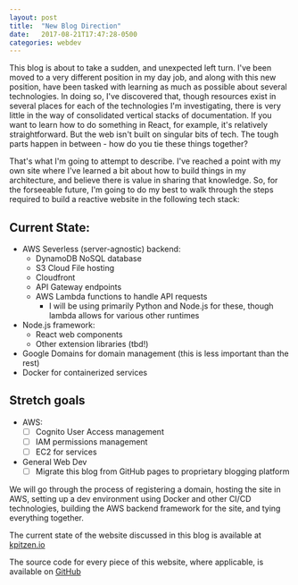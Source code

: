 ```yaml
---
layout: post
title:  "New Blog Direction"
date:   2017-08-21T17:47:28-0500
categories: webdev
---
```


This blog is about to take a sudden, and unexpected left turn.  I've been moved to a very different position in my day job, and along with this new position, have been tasked with learning as much as possible about several technologies.  In doing so, I've discovered that, though resources exist in several places for each of the technologies I'm investigating, there is very little in the way of consolidated vertical stacks of documentation.  If you want to learn how to do something in React, for example, it's relatively straightforward.  But the web isn't built on singular bits of tech.  The tough parts happen in between - how do you tie these things together?

That's what I'm going to attempt to describe.  I've reached a point with my own site where I've learned a bit about how to build things in my architecture, and believe there is value in sharing that knowledge.  So, for the forseeable future, I'm going to do my best to walk through the steps required to build a reactive website in the following tech stack:

## Current State:

- AWS Severless (server-agnostic) backend:
  - DynamoDB NoSQL database
  - S3 Cloud File hosting
  - Cloudfront
  - API Gateway endpoints
  - AWS Lambda functions to handle API requests
    - I will be using primarily Python and Node.js for these, though lambda allows for various other runtimes
- Node.js framework:
  - React web components
  - Other extension libraries (tbd!)
- Google Domains for domain management (this is less important than the rest)
- Docker for containerized services

## Stretch goals

- AWS:
  - [ ] Cognito User Access management
  - [ ] IAM permissions management
  - [ ] EC2 for services
- General Web Dev
  - [ ] Migrate this blog from GitHub pages to proprietary blogging platform

We will go through the process of registering a domain, hosting the site in AWS, setting up a dev environment using Docker and other CI/CD technologies, building the AWS backend framework for the site, and tying everything together.

The current state of the website discussed in this blog is available at [kpitzen.io](https://www.kpitzen.io/)

The source code for every piece of this website, where applicable, is available on [GitHub](https://github.com/kpitzen) 
